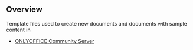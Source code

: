 ## Overview

Template files used to create new documents and documents with sample content in

* [ONLYOFFICE Community Server](https://github.com/ONLYOFFICE/CommunityServer)
